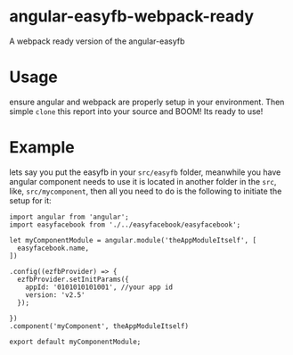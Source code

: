 # angular-easyfb-webpack-ready
A webpack ready version of the angular-easyfb

# Usage
ensure angular and webpack are properly setup in your environment. Then simple `clone` this report into your source and BOOM! Its ready to use!

# Example

lets say you put the easyfb in your `src/easyfb` folder, meanwhile you have angular component needs to use it is located in another folder in the `src`, like, `src/mycomponent`, then all you need to do is the following to initiate the setup for it:

````
import angular from 'angular';
import easyfacebook from './../easyfacebook/easyfacebook';

let myComponentModule = angular.module('theAppModuleItself', [
  easyfacebook.name,
])

.config((ezfbProvider) => {
  ezfbProvider.setInitParams({
    appId: '0101010101001', //your app id
    version: 'v2.5'
  });

})
.component('myComponent', theAppModuleItself)

export default myComponentModule;

````
